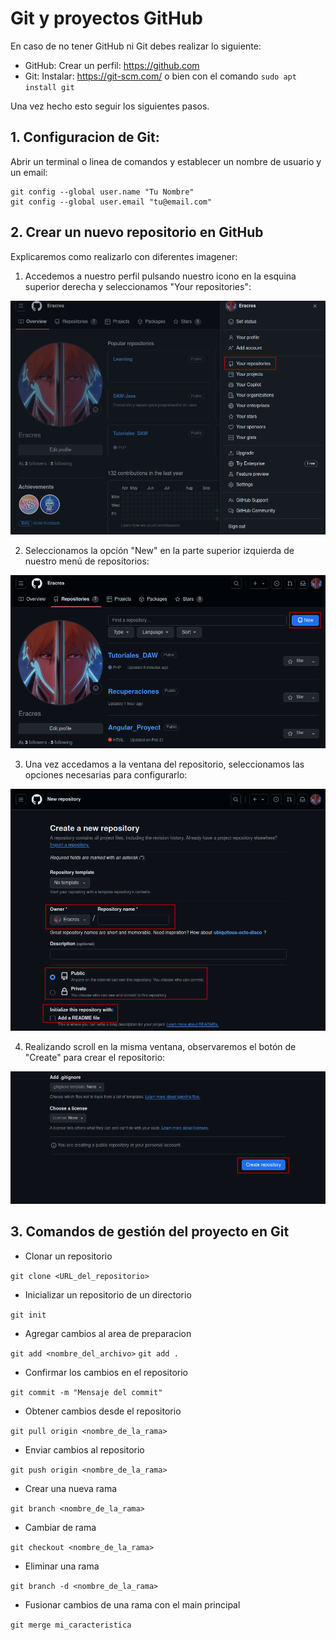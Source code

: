 # Git y proyectos GitHub 

En caso de no tener GitHub ni Git debes realizar lo siguiente:

- GitHub: Crear un perfil: https://github.com
- Git: Instalar: https://git-scm.com/ o bien con el comando ``` sudo apt install git ```

Una vez hecho esto seguir los siguientes pasos.

## 1. Configuracion de Git:

Abrir un terminal o linea de comandos y establecer un nombre de usuario y un email:

```
git config --global user.name "Tu Nombre"
git config --global user.email "tu@email.com"
```

## 2. Crear un nuevo repositorio en GitHub

Explicaremos como realizarlo con diferentes imagener:

1. Accedemos a nuestro perfil pulsando nuestro icono en la esquina superior derecha y seleccionamos "Your repositories":  

![Mi perfil](../Imagenes/1.png)
    
2. Seleccionamos la opción "New" en la parte superior izquierda de nuestro menú de repositorios:

![Nuevo repositorio](../Imagenes/2.png)

3. Una vez accedamos a la ventana del repositorio, seleccionamos las opciones necesarias para configurarlo:

![Mi perfil](../Imagenes/3.png)

4. Realizando scroll en la misma ventana, observaremos el botón de "Create" para crear el repositorio:

![Mi perfil](../Imagenes/4.png)

## 3. Comandos de gestión del proyecto en Git

* Clonar un repositorio 

``` git clone <URL_del_repositorio> ```

* Inicializar un repositorio de un directorio

``` git init ```

* Agregar cambios al area de preparacion

``` git add <nombre_del_archivo> ```
``` git add . ```

* Confirmar los cambios en el repositorio

``` git commit -m "Mensaje del commit" ```

* Obtener cambios desde el repositorio

 ``` git pull origin <nombre_de_la_rama> ``` 

* Enviar cambios al repositorio

``` git push origin <nombre_de_la_rama> ```
  
* Crear una nueva rama

``` git branch <nombre_de_la_rama> ```

* Cambiar de rama

``` git checkout <nombre_de_la_rama> ```

* Eliminar una rama

``` git branch -d <nombre_de_la_rama> ```

* Fusionar cambios de una rama con el main principal

``` git merge mi_caracteristica ```

##
